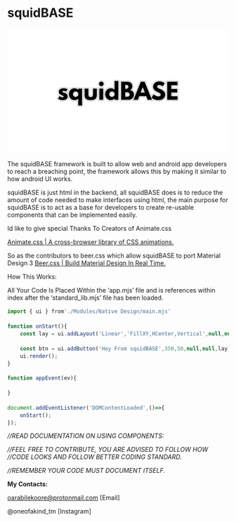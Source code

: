 # squidBASE

![squidBASE](squidBASE.png)

The squidBASE framework is built to allow web and android app developers to reach a breaching point, the framework allows this by making it similar to how android UI works.

squidBASE is just html in the backend, all squidBASE does is to reduce the amount of code needed to make interfaces using html, the main purpose for squidBASE is to act as a base for developers to create re-usable components that can be implemented easily.

Id like to give special Thanks To Creators of Animate.css

[Animate.css | A cross-browser library of CSS animations.](https://animate.style/)

So as the contributors to beer.css which allow squidBASE to port Material Design 3
[Beer.css | Build Material Design In Real Time.](https://www.beercss.com/)

How This Works:

All Your Code Is Placed Within the ‘app.mjs’ file and is references within index after the ‘standard_lib.mjs’ file has been loaded.

```jsx
import { ui } from'./Modules/Native Design/main.mjs'

function onStart(){
    const lay = ui.addLayout('Linear','FillXY,HCenter,Vertical',null,null,'main');
    
    const btn = ui.addButton('Hey From squidBASE',350,50,null,null,lay)
    ui.render();
}

function appEvent(ev){
    
}

document.addEventListener('DOMContentLoaded',()=>{
    onStart();
});
```

*//READ DOCUMENTATION ON USING COMPONENTS:*

*//FEEL FREE TO CONTRIBUTE, YOU ARE ADVISED TO FOLLOW HOW
//CODE LOOKS AND FOLLOW BETTER CODING STANDARD.*

*//REMEMBER YOUR CODE MUST DOCUMENT ITSELF.*

**My Contacts:**

oarabilekoore@protonmail.com [Email]

@oneofakind_tm [Instagram]
